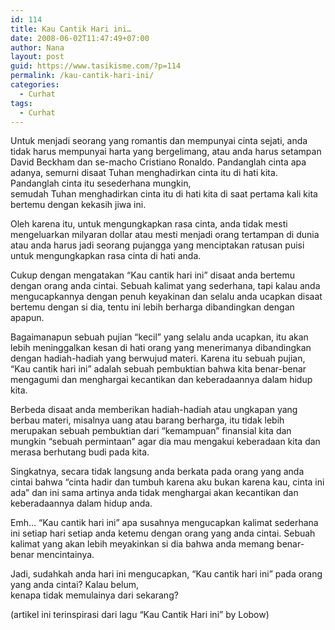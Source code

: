 ```yaml
---
id: 114
title: Kau Cantik Hari ini…
date: 2008-06-02T11:47:49+07:00
author: Nana
layout: post
guid: https://www.tasikisme.com/?p=114
permalink: /kau-cantik-hari-ini/
categories:
  - Curhat
tags:
  - Curhat
---
```

Untuk menjadi seorang yang romantis dan mempunyai cinta sejati, anda tidak harus mempunyai harta yang bergelimang, atau anda harus setampan David Beckham dan se-macho Cristiano Ronaldo. Pandanglah cinta apa adanya, semurni disaat Tuhan menghadirkan cinta itu di hati kita. Pandanglah cinta itu sesederhana mungkin,  
semudah Tuhan menghadirkan cinta itu di hati kita di saat pertama kali kita bertemu dengan kekasih jiwa ini.

Oleh karena itu, untuk mengungkapkan rasa cinta, anda tidak mesti mengeluarkan milyaran dollar atau mesti menjadi orang tertampan di dunia atau anda harus jadi seorang pujangga yang menciptakan ratusan puisi untuk mengungkapkan rasa cinta di hati anda.

Cukup dengan mengatakan “Kau cantik hari ini” disaat anda bertemu dengan orang anda cintai. Sebuah kalimat yang sederhana, tapi kalau anda mengucapkannya dengan penuh keyakinan dan selalu anda ucapkan disaat bertemu dengan si dia, tentu ini lebih berharga dibandingkan dengan apapun.

Bagaimanapun sebuah pujian “kecil” yang selalu anda ucapkan, itu akan lebih meninggalkan kesan di hati orang yang menerimanya dibandingkan dengan hadiah-hadiah yang berwujud materi. Karena itu sebuah pujian, “Kau cantik hari ini” adalah sebuah pembuktian bahwa kita benar-benar mengagumi dan menghargai kecantikan dan keberadaannya dalam hidup kita.

Berbeda disaat anda memberikan hadiah-hadiah atau ungkapan yang berbau materi, misalnya uang atau barang berharga, itu tidak lebih merupakan sebuah pembuktian dari “kemampuan” finansial kita dan mungkin “sebuah permintaan” agar dia mau mengakui keberadaan kita dan merasa berhutang budi pada kita.

Singkatnya, secara tidak langsung anda berkata pada orang yang anda cintai bahwa “cinta hadir dan tumbuh karena aku bukan karena kau, cinta ini ada” dan ini sama artinya anda tidak menghargai akan kecantikan dan keberadaannya dalam hidup anda.

Emh… “Kau cantik hari ini” apa susahnya mengucapkan kalimat sederhana ini setiap hari setiap anda ketemu dengan orang yang anda cintai. Sebuah kalimat yang akan lebih meyakinkan si dia bahwa anda memang benar-benar mencintainya.

Jadi, sudahkah anda hari ini mengucapkan, “Kau cantik hari ini” pada orang yang anda cintai? Kalau belum,  
kenapa tidak memulainya dari sekarang?

(artikel ini terinspirasi dari lagu “Kau Cantik Hari ini” by Lobow)
